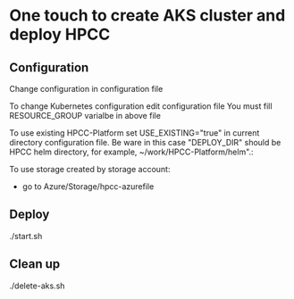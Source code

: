 # One touch to create AKS cluster and deploy HPCC 

## Configuration
Change configuration in configuration file

To change Kubernetes configuration edit configuration file
You must fill RESOURCE_GROUP varialbe in above file

To use existing HPCC-Platform set USE_EXISTING="true" in current directory configuration file. Be ware in this case "DEPLOY_DIR" should be HPCC helm directory, for example, ~/work/HPCC-Platform/helm".:

To use storage created by storage account: 
- go to Azure/Storage/hpcc-azurefile

## Deploy
./start.sh

## Clean up
./delete-aks.sh

